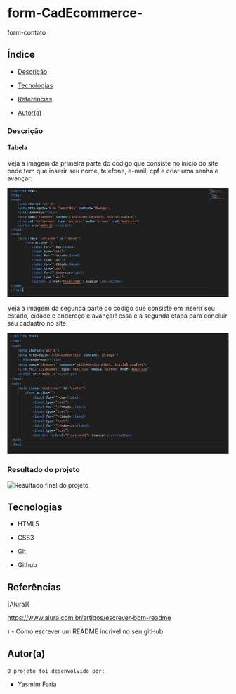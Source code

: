 # form-CadEcommerce-
 form-contato    

## Índice

* [Descrição](#descrição)

* [Tecnologias](#tecnologias)

* [Referências](#referências)

* [Autor(a)](#autora)



### Descrição



#### Tabela


Veja a imagem da primeira parte do codigo que consiste no inicio do site onde tem que inserir seu nome, telefone, e-mail, cpf e criar uma senha e avançar:

![ imagem dos codigos](img/primeira%20parte.PNG)


Veja a imagem da segunda parte do codigo que consiste em inserir seu estado, cidade e endereço e avançar! essa e a segunda etapa para concluir seu cadastro no site:

![ imagem dos codigos](img/segunda%20parte.PNG)



### Resultado do projeto

![ Resultado final do projeto](img/resultado.PNG)



## Tecnologias

* HTML5

* CSS3

* Git

* Github



## Referências

 [Alura](

https://www.alura.com.br/artigos/escrever-bom-readme

) - Como escrever um README incrivel no seu gitHub  



## Autor(a)

`O projeto foi desenvolvido por:`



* Yasmim Faria